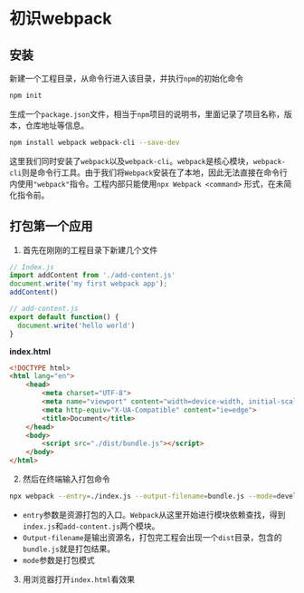 # 初识webpack
## 安装

新建一个工程目录，从命令行进入该目录，并执行`npm`的初始化命令
```bash
npm init
```
生成一个`package.json`文件，相当于`npm`项目的说明书，里面记录了项目名称，版本，仓库地址等信息。

```bash
npm install webpack webpack-cli --save-dev
```
这里我们同时安装了`webpack`以及`webpack-cli`。`webpack`是核心模块，`webpack-cli`则是命令行工具。由于我们将`Webpack`安装在了本地，因此无法直接在命令行内使用`"webpack"`指令。工程内部只能使用`npx Webpack <command>` 形式，在未简化指令前。

## 打包第一个应用

1. 首先在刚刚的工程目录下新建几个文件
```js
// Index.js
import addContent from './add-content.js'
document.write('my first webpack app');
addContent()

// add-content.js
export default function() {
  document.write('hello world')
}
```
**index.html**
```html
<!DOCTYPE html>
<html lang="en">
    <head>
        <meta charset="UTF-8">
        <meta name="viewport" content="width=device-width, initial-scale=1.0">
        <meta http-equiv="X-UA-Compatible" content="ie=edge">
        <title>Document</title>
    </head>
    <body>
        <script src="./dist/bundle.js"></script>
    </body>
</html>
```
   
2. 然后在终端输入打包命令
```bash
npx webpack --entry=./index.js --output-filename=bundle.js --mode=development
```
- `entry`参数是资源打包的入口。`Webpack`从这里开始进行模块依赖查找，得到`index.js`和`add-content.js`两个模块。
- `Output-filename`是输出资源名，打包完工程会出现一个`dist`目录，包含的`bundle.js`就是打包结果。
- `mode`参数是打包模式

3. 用浏览器打开`index.html`看效果

